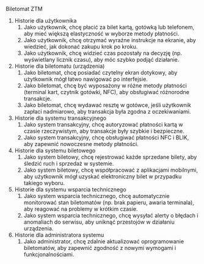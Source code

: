Biletomat ZTM
1. Historie dla użytkownika
	1.	Jako użytkownik, chcę płacić za bilet kartą, gotówką lub telefonem, aby mieć większą elastyczność w wyborze metody płatności.
	2.	Jako użytkownik, chcę otrzymać wyraźne instrukcje na ekranie, aby wiedzieć, jak dokonać zakupu krok po kroku.
	3.	Jako użytkownik, chcę widzieć czas pozostały na decyzję (np. wyświetlany licznik czasu), aby móc szybko podjąć działanie.
2. Historie dla biletomatu (urządzenia)
	1.	Jako biletomat, chcę posiadać czytelny ekran dotykowy, aby użytkownik mógł łatwo nawigować po interfejsie.
	2.	Jako biletomat, chcę być wyposażony w różne metody płatności (terminal kart, czytnik gotówki, NFC), aby obsługiwać różnorodne transakcje.
	3.	Jako biletomat, chcę wydawać resztę w gotówce, jeśli użytkownik zapłaci nadmiarowo, aby transakcja była zgodna z oczekiwaniami.
3. Historie dla systemu transakcyjnego
	1.	Jako system transakcyjny, chcę autoryzować płatności kartą w czasie rzeczywistym, aby transakcje były szybkie i bezpieczne.
	2.	Jako system transakcyjny, chcę obsługiwać płatności NFC i BLIK, aby zapewnić nowoczesne metody płatności.
4. Historie dla systemu biletowego
	1.	Jako system biletowy, chcę rejestrować każde sprzedane bilety, aby śledzić ruch i sprzedaż w systemie.
	2.	Jako system biletowy, chcę współpracować z aplikacjami mobilnymi, aby użytkownik mógł uzyskać elektroniczny bilet w przypadku takiego wyboru.
5. Historie dla systemu wsparcia technicznego
	1.	Jako system wsparcia technicznego, chcę automatycznie monitorować stan biletomatów (np. brak papieru, awaria terminala), aby reagować na problemy w krótkim czasie.
	2.	Jako system wsparcia technicznego, chcę wysyłać alerty o błędach i anomaliach do serwisu, aby uniknąć przestojów w działaniu urządzenia.
6. Historie dla administratora systemu
	1.	Jako administrator, chcę zdalnie aktualizować oprogramowanie biletomatów, aby zapewnić zgodność z nowymi wymogami i funkcjonalnościami.

